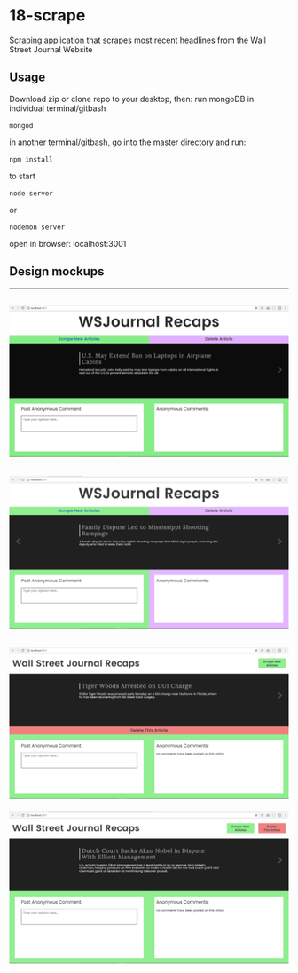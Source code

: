 # 18-scrape
Scraping application that scrapes most recent headlines from the Wall Street Journal Website

## Usage
Download zip or clone repo to your desktop, then:
run mongoDB in individual terminal/gitbash
```
mongod
```
in another terminal/gitbash, go into the master directory and run:
```
npm install
```
to start
```
node server
```
or
```
nodemon server
```
open in browser: localhost:3001

## Design mockups
--------------------------------------------------------------
![Mock Up 1](/public/img/mock_1.png?raw=true "Optional Title")
--------------------------------------------------------------
![Mock Up 2](/public/img/mock_2.png?raw=true "Optional Title")
--------------------------------------------------------------
![Mock Up 3](/public/img/mock_3.png?raw=true "Optional Title")
--------------------------------------------------------------
![Mock Up 4](/public/img/mock_4.png?raw=true "Optional Title")
